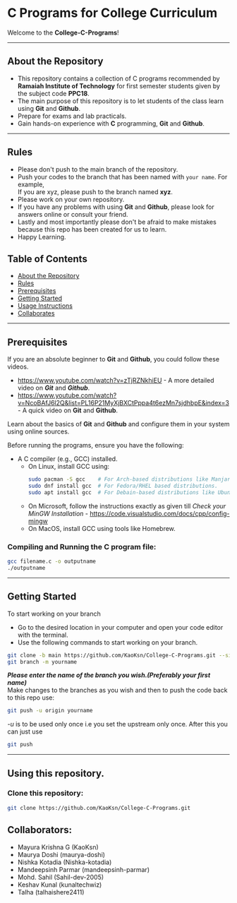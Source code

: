 # C Programs for College Curriculum  

Welcome to the **College-C-Programs**! 

---

## About the Repository  

- This repository contains a collection of C programs recommended by **Ramaiah Institute of Technology** for first semester students given by the subject code **PPC18**.
- The main purpose of this repository is to let students of the class learn using **Git** and **Github**. 
- Prepare for exams and lab practicals.
- Gain hands-on experience with **C** programming, **Git** and **Github**.
  
---

## Rules
- Please don't push to the main branch of the repository.
- Push your codes to the branch that has been named with `your name`.
  For example,<br>If you are xyz, please push to the branch named **xyz**.
- Please work on your own repository.
- If you have any problems with using **Git** and **Github**, please look for answers online or consult your friend.
- Lastly and most importantly please don't be afraid to make mistakes because this repo has been created for us to learn.
- Happy Learning.

## Table of Contents  

- [About the Repository](#About-the-Repository)
- [Rules](#Rules) 
- [Prerequisites](#Prerequisites)   
- [Getting Started](#Getting-Started)
- [Usage Instructions](#Using-this-repository)  
- [Collaborates](#Collaborators) 

---

## Prerequisites

If you are an absolute beginner to **Git** and **Github**, you could follow these videos.
- https://www.youtube.com/watch?v=zTjRZNkhiEU - A more detailed video on ***Git*** and ***Github***.
- https://www.youtube.com/watch?v=NcoBAfJ6l2Q&list=PL16P21MyXjBXCtPppa4t6ezMn7sjdhbpE&index=3 -  A quick video on **Git** and **Github**.
 
Learn about the basics of **Git** and **Github** and configure them in your system using online sources.
<br>

Before running the programs, ensure you have the following:  
- A C compiler (e.g., GCC) installed.  
  - On Linux, install GCC using:  
    ```bash  
    sudo pacman -S gcc    # For Arch-based distributions like Manjaro
    sudo dnf install gcc  # For Fedora/RHEL based distributions.
    sudo apt install gcc  # For Debain-based distributions like Ubuntu, POP OS.
    ```  
  - On Microsoft, follow the instructions exactly as given till *Check your MinGW Installation* - https://code.visualstudio.com/docs/cpp/config-mingw
  - On MacOS, install GCC using tools like Homebrew.

### Compiling and Running the C program file:
```sh
gcc filename.c -o outputname
./outputname
```
---

## Getting Started
To start working on your branch
<br>
- Go to the desired location in your computer and open your code editor with the terminal.
- Use the following commands to start working on your branch.

```sh
git clone -b main https://github.com/KaoKsn/College-C-Programs.git --single-branch
git branch -m yourname
```
***Please enter the name of the branch you wish.(Preferably your first name)***
<br>
Make changes to the branches as you wish and then to push the code back to this repo use:

```sh
git push -u origin yourname
```
*-u* is to be used only once i.e you set the upstream only once. After this you can just use 
```sh
git push
```

---

## Using this repository.

### Clone this repository:

```sh
git clone https://github.com/KaoKsn/College-C-Programs.git
```

## Collaborators:
- Mayura Krishna G (KaoKsn)
- Maurya Doshi (maurya-doshi)
- Nishka Kotadia (Nishka-kotadia)
- Mandeepsinh Parmar (mandeepsinh-parmar)
- Mohd. Sahil (Sahil-dev-2005)
- Keshav Kunal (kunaltechwiz)
- Talha (talhaishere2411)

